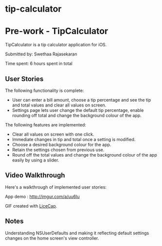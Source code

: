 # tip-calculator

# Pre-work - TipCalculator

TipCalculator is a tip calculator application for iOS.

Submitted by: Swethaa Rajasekaran

Time spent: 6 hours spent in total

## User Stories

The following functionality is complete:

* User can enter a bill amount, choose a tip percentage and see the tip and total values and clear all values on screen.
* Settings page lets user change the default tip percentage, enable rounding off total and change the background colour of the app.

The following features are implemented:

* Clear all values on screen with one click.
* Immediate changes in tip and total once a setting is modified.
* Choose a desired background colour for the app.
* Retain the settings chosen from previous use.
* Round off the total values and change the background colour of the app easily by using a slider.


## Video Walkthrough 

Here's a walkthrough of implemented user stories:

<href src='http://imgur.com/a/uu6Iu' title='TipCalculatorDemo' width='' alt='TipCalculator' />

App demo : http://imgur.com/a/uu6Iu

GIF created with [LiceCap](http://www.cockos.com/licecap/).

## Notes

Understanding NSUserDefaults and making it reflecting default settings changes on the home screen's view controller.

